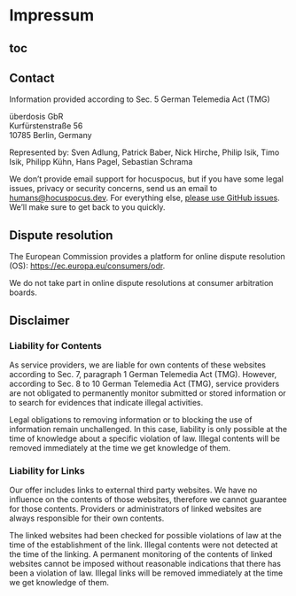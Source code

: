 # Impressum

## toc

## Contact

Information provided according to Sec. 5 German Telemedia Act (TMG)

überdosis GbR<br>
Kurfürstenstraße 56<br>
10785 Berlin, Germany

Represented by: Sven Adlung, Patrick Baber, Nick Hirche, Philip Isik, Timo Isik, Philipp Kühn, Hans Pagel, Sebastian Schrama

We don’t provide email support for hocuspocus, but if you have some legal issues, privacy or security concerns, send us an email to [humans@hocuspocus.dev](mailto:humans@hocuspocus.dev). For everything else, [please use GitHub issues](https://github.com/ueberdosis/hocuspocus-issues/issues). We’ll make sure to get back to you quickly.

## Dispute resolution
The European Commission provides a platform for online dispute resolution (OS): https://ec.europa.eu/consumers/odr.

We do not take part in online dispute resolutions at consumer arbitration boards.

## Disclaimer

### Liability for Contents
As service providers, we are liable for own contents of these websites according to Sec. 7, paragraph 1 German Telemedia Act (TMG). However, according to Sec. 8 to 10 German Telemedia Act (TMG), service providers are not obligated to permanently monitor submitted or stored information or to search for evidences that indicate illegal activities.

Legal obligations to removing information or to blocking the use of information remain unchallenged. In this case, liability is only possible at the time of knowledge about a specific violation of law. Illegal contents will be removed immediately at the time we get knowledge of them.

### Liability for Links
Our offer includes links to external third party websites. We have no influence on the contents of those websites, therefore we cannot guarantee for those contents. Providers or administrators of linked websites are always responsible for their own contents.

The linked websites had been checked for possible violations of law at the time of the establishment of the link. Illegal contents were not detected at the time of the linking. A permanent monitoring of the contents of linked websites cannot be imposed without reasonable indications that there has been a violation of law. Illegal links will be removed immediately at the time we get knowledge of them.

